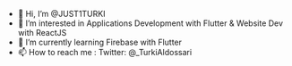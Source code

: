 - 👋 Hi, I’m @JUST1TURKI
- 👀 I’m interested in Applications Development with Flutter & Website Dev with ReactJS
- 🌱 I’m currently learning Firebase with Flutter
- 📫 How to reach me : Twitter: @_TurkiAldossari

<!---
JUST1TURKI/JUST1TURKI is a ✨ special ✨ repository because its `README.md` (this file) appears on your GitHub profile.
You can click the Preview link to take a look at your changes.
--->
